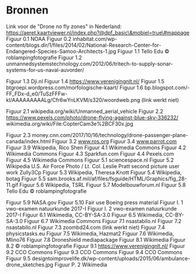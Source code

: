 # Bronnen

Link voor de "Drone no fly zones" in Nederland:
https://aeret.kaartviewer.nl/index.php?@dpf_basic\&mobiel=true\#mappage
Figuur 0.1 NOAA
Figuur 0.2 inhabitat.com/wp-content/blogs.dir/1/files/2014/02/National-Research-Center-for-
Endangered-Species-Samoo-Architects-1.jpg
Figuur 1.1 Tello Edu © roblampingfotografie
Figuur 1.2 unmannedsystemstechnology.com/2012/06/tritech-to-supply-sonar-systems-for-us-naval-auvorder/

Figuur 1.3 Dji.nl
Figuur 1.4 https://www.verenigingnlt.nl/
Figuur 1.5 btgroepi.wordpress.com/morfologische-kaart/
Figuur 1.6 bp.blogspot.com/-FF_FDx-d_e0/TuSzFFFw-kl/AAAAAAAAALg/Cfr6wYnLKVM/s320/woordweb.png (link werkt niet)

Figuur 2.1 wikipedia.org/wiki/Unmanned_aerial_vehicle
Figuur 2.2 https://www.pexels.com/photo/drone-flying-against-blue-sky-336232/ wikimedia.org/wiki/File:CopterCam3e\%2BCF30x.jpg

Figuur 2.3 money.cnn.com/2017/10/16/technology/drone-passenger-plane-canada/index.html
Figuur 3.2 www.ros.org
Figuur 3.4 www.parrot.com
Figuur 3.9 Wikipedia, Rico Shen
Figuur 4.1 Wikimedia Commons
Figuur 4.2 Wikimedia Commons
Figuur 4.3 Sparkfun.com
Figuur 4.4 Pexels.com
Figuur 4.5 Wikimedia Commons
Figuur 5.1 sciencespace.nl
Figuur 5.2 Wikipedia U.S. Air Force Photo / Lt. Col. Leslie Pratt second picture user work Zully3Cp
Figuur 5.3 Wikipedia, Theresa Knott
Figuur 5.4 Wikipedia, botag
Figuur 5.5 sam.brooks.af.mil/af/files/fsguide/HTML/Graphics/fig_28-11.gif
Figuur 5.6 Wikipedia, TSRL
Figuur 5.7 Modelbouwforum.nl
Figuur 5.8 Tello Edu © roblampingfotografie

Figuur 5.9 NASA.gov
Figuur 5.10 Fair use Boeing press material
Figuur I. 1 vwo-examen natuurkunde 2017-I
Figuur I. 2 vwo-examen natuurkunde 2017-I
Figuur 6.1 Wikimedia, CC-BY-SA-3.0
Figuur 6.5 Wikimedia, CC-BY-SA-3.0
Figuur 6.7 Wikimedia Commons
Figuur 7.1 nsastabilo.nl
Figuur 7.2 nsastabilo.nl
Figuur 7.3 zoombd24.com (link werkt niet)
Figuur 7.4 physicstasks.eu
Figuur 7.5 Wikimedia, Hazmat2
Figuur 7.6 Wikimedia, Mlino76
Figuur 7.8 Droneshield mediapackage
Figuur 8.1 Wikimedia
Figuur 8.2 © roblampingfotografie
Figuur 9.1 https://www.verenigingnlt.nl/
Figuur 9.2 CCO Commons
Figuur 9.3 CCO Commons
Figuur 9.4 CCO Commons
Figuur 9.5 designtoimprovelife.dk/wp-content/uploads/2015/06/ambulance-drone_sketches.jpg
Figuur P. 2 Wikimedia

